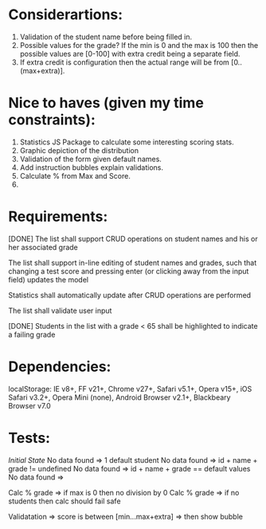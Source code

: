 Considerartions:
================

1. Validation of the student name before being filled in.
2. Possible values for the grade?  If the min is 0 and the max is 100
then the possible values are [0-100] with extra credit being a separate field.
3. If extra credit is configuration then the actual range will be from
[0..(max+extra)].

Nice to haves (given my time constraints):
==========================================
1. Statistics JS Package to calculate some interesting scoring stats.
2. Graphic depiction of the distribution
3. Validation of the form given default names.
4. Add instruction bubbles explain validations.
5. Calculate % from Max and Score.
6. 

Requirements:
=============
[DONE] The list shall support CRUD operations on student names and his or her associated grade

The list shall support in-line editing of student names and grades, such that changing a test score and pressing enter (or clicking away from the input field) updates the model

Statistics shall automatically update after CRUD operations are performed

The list shall validate user input

[DONE] Students in the list with a grade < 65 shall be highlighted to indicate a failing grade

Dependencies:
=============
localStorage:
	IE v8+, FF v21+, Chrome v27+, Safari v5.1+, Opera v15+, iOS Safari v3.2+,
	Opera Mini (none), Android Browser v2.1+, Blackbeary Browser v7.0

Tests:
======

_Initial State_
No data found => 1 default student
No data found => id + name + grade != undefined
No data found => id + name + grade == default values
No data found => 

Calc % grade => if max is 0 then no division by 0
Calc % grade => if no students then calc should fail safe

Validatation => score is between [min...max+extra]
			=> then show bubble

